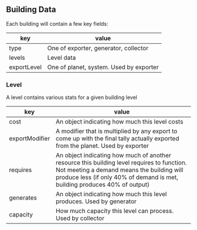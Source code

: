 ## Building Data 

Each building will contain a few key fields:

| key | value |
| -- | -- |
| type | One of exporter, generator, collector |
| levels | Level data |
| exportLevel | One of planet, system. Used by exporter |

### Level

A level contains various stats for a given building level

| key | value |
| -- | -- |
| cost | An object indicating how much this level costs
| exportModifier | A modifier that is multiplied by any export to come up with the final tally actually exported from the planet. Used by exporter |
| requires | An object indicating how much of another resource this building level requires to function. Not meeting a demand means the building will produce less (if only 40% of demand is met, building produces 40% of output) |
| generates | An object indicating how much this level produces. Used by generator |
| capacity | How much capacity this level can process. Used by collector |